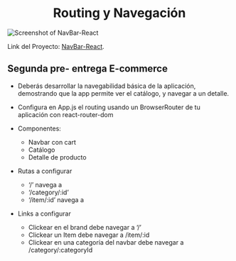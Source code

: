 <h1 align="center"> Routing y Navegación </h1>

![Screenshot of NavBar-React](https://raw.githubusercontent.com/Dacelisl/NavBar-React/master/Routing&Navegación.gif)

Link del Proyecto: [NavBar-React](https://dacelisl.github.io/NavBar-React/).

## Segunda pre- entrega E-commerce

* Deberás desarrollar la navegabilidad básica de la aplicación, demostrando que la app permite ver el catálogo, y navegar a un detalle.

* Configura en App.js el routing usando un BrowserRouter de tu aplicación con react-router-dom

* Componentes:
    - Navbar con cart
    - Catálogo
    - Detalle de producto

* Rutas a configurar
    - ‘/’ navega a <ItemListContainer />
    - ‘/category/:id’  <ItemListContainer />
    - ‘/item/:id’ navega a <ItemDetailContainer />


* Links a configurar
    - Clickear en el brand debe navegar a ‘/’
    - Clickear un Item debe navegar a /item/:id
    - Clickear en una categoría del navbar debe navegar a /category/:categoryId 


